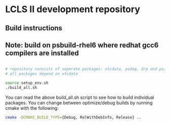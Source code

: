 # LCLS II development repository
## Build instructions
## Note: build on psbuild-rhel6 where redhat gcc6 compilers are installed
```bash

# repository consists of seperate packages: xtcdata, psdaq, drp and psana
# all packages depend on xtcdata

source setup_env.sh
./build_all.sh
```


You can read the above build_all.sh script to see how to build individual packages.  You can change between optimize/debug builds by running cmake with the following:
```bash
cmake -DCMAKE_BUILD_TYPE={Debug, RelWithDebInfo, Release} ..
```
